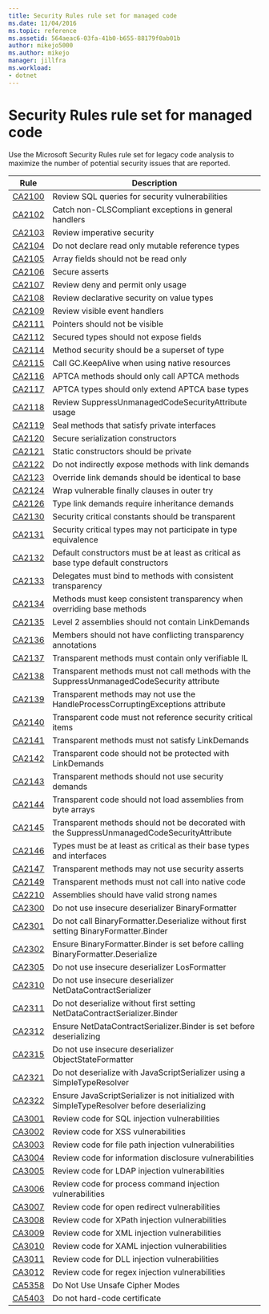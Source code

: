 ```yaml
---
title: Security Rules rule set for managed code
ms.date: 11/04/2016
ms.topic: reference
ms.assetid: 564aeac6-03fa-41b0-b655-88179f0ab01b
author: mikejo5000
ms.author: mikejo
manager: jillfra
ms.workload:
- dotnet
---
```

# Security Rules rule set for managed code

Use the Microsoft Security Rules rule set for legacy code analysis to maximize the number of potential security issues that are reported.

|Rule|Description|
|----------|-----------------|
|[CA2100](../code-quality/ca2100.md)|Review SQL queries for security vulnerabilities|
|[CA2102](../code-quality/ca2102.md)|Catch non-CLSCompliant exceptions in general handlers|
|[CA2103](../code-quality/ca2103.md)|Review imperative security|
|[CA2104](../code-quality/ca2104.md)|Do not declare read only mutable reference types|
|[CA2105](../code-quality/ca2105.md)|Array fields should not be read only|
|[CA2106](../code-quality/ca2106.md)|Secure asserts|
|[CA2107](../code-quality/ca2107.md)|Review deny and permit only usage|
|[CA2108](../code-quality/ca2108.md)|Review declarative security on value types|
|[CA2109](../code-quality/ca2109.md)|Review visible event handlers|
|[CA2111](../code-quality/ca2111.md)|Pointers should not be visible|
|[CA2112](../code-quality/ca2112.md)|Secured types should not expose fields|
|[CA2114](../code-quality/ca2114.md)|Method security should be a superset of type|
|[CA2115](../code-quality/ca2115.md)|Call GC.KeepAlive when using native resources|
|[CA2116](../code-quality/ca2116.md)|APTCA methods should only call APTCA methods|
|[CA2117](../code-quality/ca2117.md)|APTCA types should only extend APTCA base types|
|[CA2118](../code-quality/ca2118.md)|Review SuppressUnmanagedCodeSecurityAttribute usage|
|[CA2119](../code-quality/ca2119.md)|Seal methods that satisfy private interfaces|
|[CA2120](../code-quality/ca2120.md)|Secure serialization constructors|
|[CA2121](../code-quality/ca2121.md)|Static constructors should be private|
|[CA2122](../code-quality/ca2122.md)|Do not indirectly expose methods with link demands|
|[CA2123](../code-quality/ca2123.md)|Override link demands should be identical to base|
|[CA2124](../code-quality/ca2124.md)|Wrap vulnerable finally clauses in outer try|
|[CA2126](../code-quality/ca2126.md)|Type link demands require inheritance demands|
|[CA2130](../code-quality/ca2130.md)|Security critical constants should be transparent|
|[CA2131](../code-quality/ca2131.md)|Security critical types may not participate in type equivalence|
|[CA2132](../code-quality/ca2132.md)|Default constructors must be at least as critical as base type default constructors|
|[CA2133](../code-quality/ca2133.md)|Delegates must bind to methods with consistent transparency|
|[CA2134](../code-quality/ca2134.md)|Methods must keep consistent transparency when overriding base methods|
|[CA2135](../code-quality/ca2135.md)|Level 2 assemblies should not contain LinkDemands|
|[CA2136](../code-quality/ca2136.md)|Members should not have conflicting transparency annotations|
|[CA2137](../code-quality/ca2137.md)|Transparent methods must contain only verifiable IL|
|[CA2138](../code-quality/ca2138.md)|Transparent methods must not call methods with the SuppressUnmanagedCodeSecurity attribute|
|[CA2139](../code-quality/ca2139.md)|Transparent methods may not use the HandleProcessCorruptingExceptions attribute|
|[CA2140](../code-quality/ca2140.md)|Transparent code must not reference security critical items|
|[CA2141](../code-quality/ca2141.md)|Transparent methods must not satisfy LinkDemands|
|[CA2142](../code-quality/ca2142.md)|Transparent code should not be protected with LinkDemands|
|[CA2143](../code-quality/ca2143.md)|Transparent methods should not use security demands|
|[CA2144](../code-quality/ca2144.md)|Transparent code should not load assemblies from byte arrays|
|[CA2145](../code-quality/ca2145.md)|Transparent methods should not be decorated with the SuppressUnmanagedCodeSecurityAttribute|
|[CA2146](../code-quality/ca2146.md)|Types must be at least as critical as their base types and interfaces|
|[CA2147](../code-quality/ca2147.md)|Transparent methods may not use security asserts|
|[CA2149](../code-quality/ca2149.md)|Transparent methods must not call into native code|
|[CA2210](../code-quality/ca2210.md)|Assemblies should have valid strong names|
|[CA2300](ca2300.md)|Do not use insecure deserializer BinaryFormatter|
|[CA2301](ca2301.md)|Do not call BinaryFormatter.Deserialize without first setting BinaryFormatter.Binder|
|[CA2302](ca2302.md)|Ensure BinaryFormatter.Binder is set before calling BinaryFormatter.Deserialize|
|[CA2305](ca2305.md)|Do not use insecure deserializer LosFormatter|
|[CA2310](ca2310.md)|Do not use insecure deserializer NetDataContractSerializer|
|[CA2311](ca2311.md)|Do not deserialize without first setting NetDataContractSerializer.Binder|
|[CA2312](ca2312.md)|Ensure NetDataContractSerializer.Binder is set before deserializing|
|[CA2315](ca2315.md)|Do not use insecure deserializer ObjectStateFormatter|
|[CA2321](ca2321.md)|Do not deserialize with JavaScriptSerializer using a SimpleTypeResolver|
|[CA2322](ca2322.md)|Ensure JavaScriptSerializer is not initialized with SimpleTypeResolver before deserializing|
|[CA3001](../code-quality/ca3001.md)|Review code for SQL injection vulnerabilities|
|[CA3002](../code-quality/ca3002.md)|Review code for XSS vulnerabilities|
|[CA3003](../code-quality/ca3003.md)|Review code for file path injection vulnerabilities|
|[CA3004](../code-quality/ca3004.md)|Review code for information disclosure vulnerabilities|
|[CA3005](../code-quality/ca3005.md)|Review code for LDAP injection vulnerabilities|
|[CA3006](../code-quality/ca3006.md)|Review code for process command injection vulnerabilities|
|[CA3007](../code-quality/ca3007.md)|Review code for open redirect vulnerabilities|
|[CA3008](../code-quality/ca3008.md)|Review code for XPath injection vulnerabilities|
|[CA3009](../code-quality/ca3009.md)|Review code for XML injection vulnerabilities|
|[CA3010](../code-quality/ca3010.md)|Review code for XAML injection vulnerabilities|
|[CA3011](../code-quality/ca3011.md)|Review code for DLL injection vulnerabilities|
|[CA3012](../code-quality/ca3012.md)|Review code for regex injection vulnerabilities|
|[CA5358](../code-quality/ca5358.md)|Do Not Use Unsafe Cipher Modes|
|[CA5403](../code-quality/ca5403.md)|Do not hard-code certificate|
